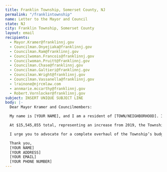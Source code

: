```yaml
---
title: Franklin Township, Somerset County, NJ
permalink: "/franklintownship"
name: Letter to the Mayor and Council
state: NJ
city: Franklin Township, Somerset County
layout: email
recipients:
  - Mayor.Kramer@franklinnj.gov
  - Councilman.Onyejiaka@franklinnj.gov
  - Councilman.Ram@franklinnj.gov
  - Councilwoman.Francois@franklinnj.gov
  - Councilwoman.Pruitt@franklinnj.gov
  - Councilman.Chase@franklinnj.gov
  - Councilman.Galtieri@franklinnj.gov
  - Councilman.Wright@franklinnj.gov
  - Councilman.Vassanella@franklinnj.gov
  - lrainone@njrcmlaw.com
  - annmarie.mccarthy@franklinnj.gov
  - Robert.Vornlocker@franklinnj.gov
subject: INSERT UNIQUE SUBJECT LINE
body: |-
  Dear Mayor Kramer and Councilmembers:

  My name is [YOUR NAME], and I am a resident of [TOWN/NEIGHBORHOOD]. In light of the urgent movement for Black lives happening across our nation, I am writing to urge you to advocate for a meaningful reallocation of the Township's expenditures away from policing, and towards social programs that more effectively meet critical community needs. I know that the Franklin Police Department have pledged to pursue more community policing initiatives. This is insufficient: the entire system of policing is broken and ineffective, and must be replaced with something else.

  At $15,545,855 total, representing an increase from 2019, the Township’s amended 2020 budget for policing dwarfs its other appropriations. For example, the allocation for public works totals under $4 million, and the budget for health and human services does not even reach $1 million. If we really don’t need as much as $1 million for health and human services (doubtful, especially in light of the COVID-19 pandemic), how could we possibly need over $15 million for police? Franklin’s population is 28.1% African American. Given that racial inequities persist throughout the nation, and that police have proven to be a dire public health threat for Black Americans, it is unconscionable to continue to fund police at these disproportionate levels.

  I urge you to advocate for a complete overhaul of the Township’s budget that directs at least $10 million away from policing. All over the country, concerned residents are calling for budgets that truly represent the people’s needs. In a global pandemic, it is all the more critical to invest funds in areas like “Community Resources/Public Assistance,” which is currently slated to receive less than $300,000. I urge you to revise the FY 2020 budget to reflect these demands, and show that Franklin Township is committed to true public safety for its Black population and all of its residents.

  Thank you,
  [YOUR NAME]
  [YOUR ADDRESS]
  [YOUR EMAIL]
  [YOUR PHONE NUMBER]
---
```

